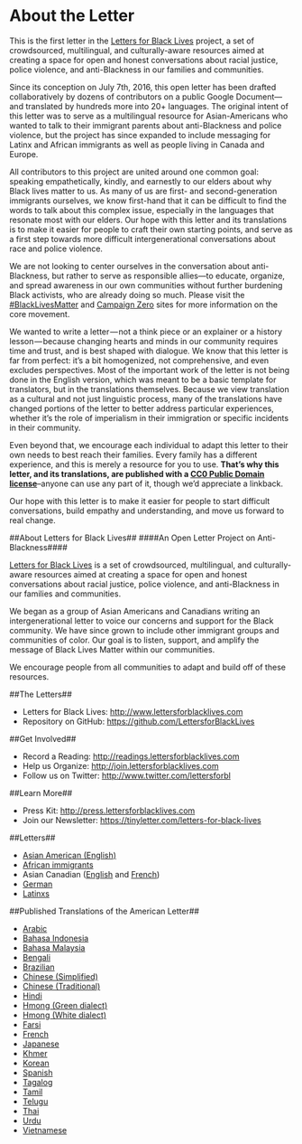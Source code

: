 # About the Letter

This is the first letter in the [Letters for Black Lives](http://about.lettersforblacklives.com) project, a set of crowdsourced, multilingual, and culturally-aware resources aimed at creating a space for open and honest conversations about racial justice, police violence, and anti-Blackness in our families and communities.

Since its conception on July 7th, 2016, this open letter has been drafted collaboratively by dozens of contributors on a public Google Document—and translated by hundreds more into 20+ languages.  The original intent of this letter was to serve as a multilingual resource for Asian-Americans who wanted to talk to their immigrant parents about anti-Blackness and police violence, but the project has since expanded to include messaging for Latinx and African immigrants as well as people living in Canada and Europe.

All contributors to this project are united around one common goal: speaking empathetically, kindly, and earnestly to our elders about why Black lives matter to us. As many of us are first- and second-generation immigrants ourselves, we know first-hand that it can be difficult to find the words to talk about this complex issue, especially in the languages that resonate most with our elders. Our hope with this letter and its translations is to make it easier for people to craft their own starting points, and serve as a first step towards more difficult intergenerational conversations about race and police violence.

We are not looking to center ourselves in the conversation about anti-Blackness, but rather to serve as responsible allies—to educate, organize, and spread awareness in our own communities without further burdening Black activists, who are already doing so much. Please visit the [#BlackLivesMatter](http://blacklivesmatter.com) and [Campaign Zero](http://www.joincampaignzero.org/#vision) sites for more information on the core movement.

We wanted to write a letter — not a think piece or an explainer or a history lesson — because changing hearts and minds in our community requires time and trust, and is best shaped with dialogue. We know that this letter is far from perfect: it’s a bit homogenized, not comprehensive, and even excludes perspectives. Most of the important work of the letter is not being done in the English version, which was meant to be a basic template for translators, but in the translations themselves. Because we view translation as a cultural and not just linguistic process, many of the translations have changed portions of the letter to better address particular experiences, whether it’s the role of imperialism in their immigration or specific incidents in their community.

Even beyond that, we encourage each individual to adapt this letter to their own needs to best reach their families. Every family has a different experience, and this is merely a resource for you to use. **That’s why this letter, and its translations, are published with a [CC0 Public Domain license](https://creativecommons.org/choose/zero/)**–anyone can use any part of it, though we’d appreciate a linkback. 

Our hope with this letter is to make it easier for people to start difficult conversations, build empathy and understanding, and move us forward to real change.


##About Letters for Black Lives##
####An Open Letter Project on Anti-Blackness####

[Letters for Black Lives](http://lettersforblacklives.com) is a set of crowdsourced, multilingual, and culturally-aware resources aimed at creating a space for open and honest conversations about racial justice, police violence, and anti-Blackness in our families and communities. 

We began as a group of Asian Americans and Canadians writing an intergenerational letter to voice our concerns and support for the Black community. We have since grown to include other immigrant groups and communities of color. Our goal is to listen, support, and amplify the message of Black Lives Matter within our communities. 

We encourage people from all communities to adapt and build off of these resources.  


##The Letters##

* Letters for Black Lives: http://www.lettersforblacklives.com
* Repository on GitHub: https://github.com/LettersforBlackLives

##Get Involved##

* Record a Reading: http://readings.lettersforblacklives.com
* Help us Organize: http://join.lettersforblacklives.com
* Follow us on Twitter: http://www.twitter.com/lettersforbl


##Learn More##

* Press Kit: http://press.lettersforblacklives.com
* Join our Newsletter: https://tinyletter.com/letters-for-black-lives

##Letters##
* [Asian American (English)](https://lettersforblacklives.com/7ca577d59f4c)
* [African immigrants](https://lettersforblacklives.com/e713224282d2)
* Asian Canadian ([English](https://lettersforblacklives.com/da04d08f2c2e) and [ French](https://lettersforblacklives.com/c82990294317))
* [German](https://lettersforblacklives.com/8fa37d38ea13)
* [Latinxs](https://lettersforblacklives.com/72bd91ca43ca)

##Published Translations of the American Letter##
* [Arabic](https://lettersforblacklives.com/392460e31329)
* [Bahasa Indonesia](https://lettersforblacklives.com/364d93e62822)
* [Bahasa Malaysia](https://lettersforblacklives.com/a62decf7704b)
* [Bengali](https://lettersforblacklives.com/1bc0dfd460e2)
* [Brazilian](https://lettersforblacklives.com/d610375ea8d0)
* [Chinese (Simplified)](https://lettersforblacklives.com/edbf828433c3)
* [Chinese (Traditional)](https://lettersforblacklives.com/6770eed17e9)
* [Hindi](https://lettersforblacklives.com/9c8c221aa3b2)
* [Hmong (Green dialect)](https://lettersforblacklives.com/d7f837c5776e)
* [Hmong (White dialect)](https://lettersforblacklives.com/effb8f362537)
* [Farsi](https://lettersforblacklives.com/69cf2acf4c52)
* [French](https://lettersforblacklives.com/7c89bb2e724e)
* [Japanese](https://lettersforblacklives.com/3432c44c312a)
* [Khmer](https://lettersforblacklives.com/a546a8769a99)
* [Korean](https://lettersforblacklives.com/cc7bac2283a5)
* [Spanish](https://lettersforblacklives.com/6a451b1a6099)
* [Tagalog](https://lettersforblacklives.com/e52a185d1488)
* [Tamil](https://lettersforblacklives.com/1bd896a02fe6)
* [Telugu](https://lettersforblacklives.com/cea3cb627acc)
* [Thai](https://lettersforblacklives.com/ad7d82837d02)
* [Urdu](https://lettersforblacklives.com/9c7edc7baeb3)
* [Vietnamese](https://lettersforblacklives.com/4a3f1e2c7535)
